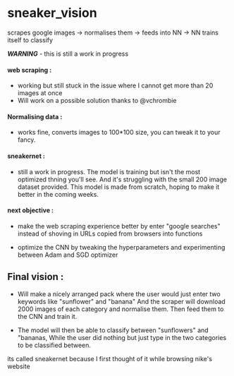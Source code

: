 # sneaker_vision #
scrapes google images -> normalises them -> feeds into NN -> NN trains itself to classify 

***WARNING*** - this is still a work in progress 

#### web scraping :
  * working but still stuck in the issue where I cannot get more than 20 images at once
  * Will work on a possible solution thanks to @vchrombie

#### Normalising data :
  * works fine, converts images to 100*100 size, you can tweak it to your fancy.    
  
#### sneakernet  :
  * still a work in progress. The model is training but isn't the most optimized thning you'll see. And it's struggling with the small 200 image dataset provided. This model is made from scratch, hoping to make it better in the coming weeks.
  
#### next objective :
  
  * make the web scraping experience better by enter "google searches" instead of shoving in URLs copied from browsers into functions
  
  * optimize the CNN by tweaking the hyperparameters and experimenting between Adam and SGD optimizer
  
  
## Final vision  :
 * Will make a nicely arranged pack where the user would just enter two keywords like "sunflower" and "banana"
 And the scraper will download 2000 images of each category and normalise them.
 Then feed them to the CNN and train it. 
 
 * The model will then be able to classify between "sunflowers" and "bananas, 
 While the user did nothing but just type in the two categories to be classified between. 
 
 its called sneakernet because I first thought of it while browsing nike's website


